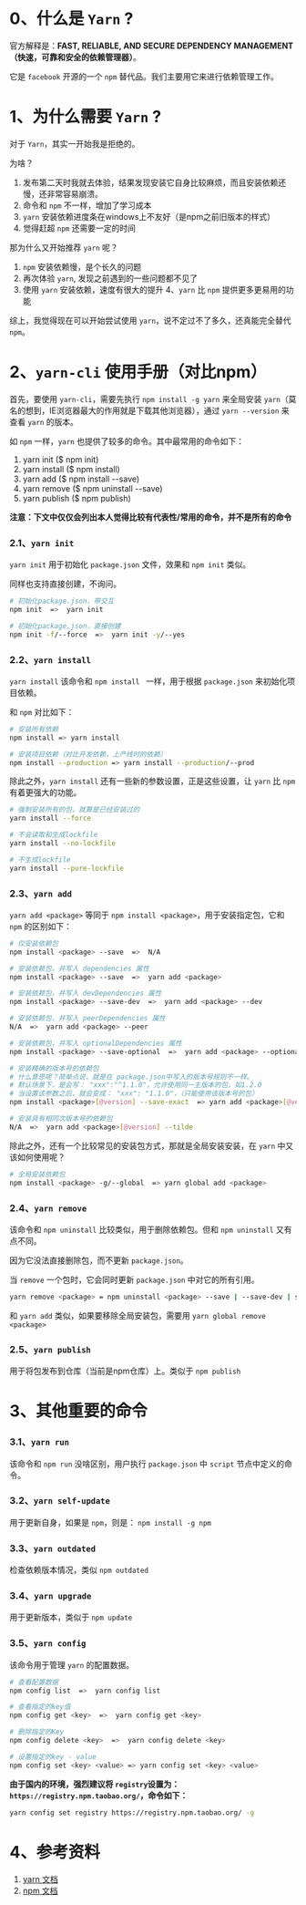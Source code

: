 # 0、什么是 ``Yarn`` ?

官方解释是：**FAST, RELIABLE, AND SECURE DEPENDENCY MANAGEMENT（快速，可靠和安全的依赖管理器）**。

它是 ``facebook`` 开源的一个 ``npm`` 替代品。我们主要用它来进行依赖管理工作。

# 1、为什么需要 ``Yarn`` ?

对于 ``Yarn``，其实一开始我是拒绝的。

为啥？

1. 发布第二天时我就去体验，结果发现安装它自身比较麻烦，而且安装依赖还慢，还非常容易崩溃。
2. 命令和 ``npm`` 不一样，增加了学习成本
3. ``yarn`` 安装依赖进度条在windows上不友好（是npm之前旧版本的样式）
4. 觉得赶超 ``npm`` 还需要一定的时间

那为什么又开始推荐 ``yarn`` 呢？

1. ``npm`` 安装依赖慢，是个长久的问题
2. 再次体验 ``yarn``, 发现之前遇到的一些问题都不见了
3. 使用 ``yarn`` 安装依赖，速度有很大的提升
4、``yarn`` 比 ``npm`` 提供更多更易用的功能 

综上，我觉得现在可以开始尝试使用 ``yarn``，说不定过不了多久，还真能完全替代 ``npm``。

# 2、``yarn-cli`` 使用手册（对比npm）

首先，要使用 ``yarn-cli``，需要先执行 ``npm install -g yarn`` 来全局安装 ``yarn``（莫名的想到，IE浏览器最大的作用就是下载其他浏览器），通过 ``yarn --version`` 来查看 ``yarn`` 的版本。

如 ``npm`` 一样，``yarn`` 也提供了较多的命令。其中最常用的命令如下：

1. yarn init ($ npm init)
2. yarn install ($ npm install) 
3. yarn add ($ npm install --save)
4. yarn remove ($ npm uninstall --save) 
5. yarn publish ($ npm publish)

**注意：下文中仅仅会列出本人觉得比较有代表性/常用的命令，并不是所有的命令**

### 2.1、``yarn init``

``yarn init`` 用于初始化 ``package.json`` 文件，效果和 ``npm init`` 类似。

同样也支持直接创建，不询问。

```bash
# 初始化package.json，带交互
npm init  =>  yarn init

# 初始化package.json，直接创建
npm init -f/--force  =>  yarn init -y/--yes
```

### 2.2、``yarn install``

``yarn install`` 该命令和 ``npm install `` 一样，用于根据 ``package.json`` 来初始化项目依赖。

和 ``npm`` 对比如下：

```bash
# 安装所有依赖
npm install => yarn install

# 安装项目依赖（对比开发依赖，上产线时的依赖）
npm install --production => yarn install --production/--prod 
```

除此之外，``yarn install`` 还有一些新的参数设置，正是这些设置，让 ``yarn`` 比 ``npm`` 有着更强大的功能。

```bash
# 强制安装所有的包，就算是已经安装过的
yarn install --force

# 不会读取和生成lockfile
yarn install --no-lockfile

# 不生成lockfile
yarn install --pure-lockfile
```

### 2.3、``yarn add``

``yarn add <package>`` 等同于 ``npm install <package>``，用于安装指定包，它和 ``npm`` 的区别如下：

```bash
# 仅安装依赖包
npm install <package> --save  =>  N/A

# 安装依赖包，并写入 dependencies 属性
npm install <package> --save  =>  yarn add <package>  

# 安装依赖包，并写入 devDependencies 属性
npm install <package> --save-dev  =>  yarn add <package> --dev

# 安装依赖包，并写入 peerDependencies 属性
N/A  =>  yarn add <package> --peer

# 安装依赖包，并写入 optionalDependencies 属性
npm install <package> --save-optional  =>  yarn add <package> --optional

# 安装精确的版本号的依赖包
# 什么意思呢？简单点说，就是在 package.json中写入的版本号规则不一样。
# 默认场景下，是会写： "xxx":"^1.1.0"，允许使用同一主版本的包，如1.2.0
# 当设置该参数之后，就会变成： "xxx": "1.1.0"，（只能使用该版本号的包）
npm install <package>[@version] --save-exact  => yarn add <package>[@version] --exact

# 安装具有相同次版本号的依赖包
N/A  =>  yarn add <package>[@version] --tilde
```

除此之外，还有一个比较常见的安装包方式，那就是全局安装安装，在 ``yarn`` 中又该如何使用呢？

```bash
# 全局安装依赖包
npm install <package> -g/--global  => yarn global add <package>
```

### 2.4、``yarn remove``

该命令和 ``npm uninstall`` 比较类似，用于删除依赖包。但和 ``npm uninstall`` 又有点不同。

因为它没法直接删除包，而不更新 ``package.json``。

当 ``remove`` 一个包时，它会同时更新 ``package.json`` 中对它的所有引用。

```bash
yarn remove <package> = npm uninstall <package> --save | --save-dev | save-exact | save-optional
```

和 ``yarn add`` 类似，如果要移除全局安装包，需要用 ``yarn global remove <package>``

### 2.5、``yarn publish``

用于将包发布到仓库（当前是npm仓库）上。类似于 ``npm publish``

# 3、其他重要的命令

### 3.1、``yarn run``

该命令和 ``npm run`` 没啥区别，用户执行 ``package.json`` 中 ``script`` 节点中定义的命令。

### 3.2、``yarn self-update``

用于更新自身，如果是 ``npm``，则是： ``npm install -g npm``

### 3.3、``yarn outdated``

检查依赖版本情况，类似 ``npm outdated``

### 3.4、``yarn upgrade``

用于更新版本，类似于 ``npm update``

### 3.5、``yarn config``

该命令用于管理 ``yarn`` 的配置数据。

```bash
# 查看配置数据
npm config list  =>  yarn config list 

# 查看指定的key值
npm config get <key>  =>  yarn config get <key>

# 删除指定的Key
npm config delete <key>  =>  yarn config delete <key>

# 设置指定的key - value
npm config set <key> <value> => yarn config set <key> <value>
```

**由于国内的环境，强烈建议将 ``registry``设置为： ``https://registry.npm.taobao.org/``，命令如下：**

```bash
yarn config set registry https://registry.npm.taobao.org/ -g
```

# 4、参考资料

1. [yarn 文档](https://yarnpkg.com/en/docs/cli/)
2. [npm 文档](https://docs.npmjs.com/cli/)